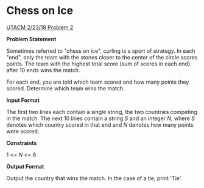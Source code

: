 # Chess on Ice
[UTACM 2/23/18 Problem 2](https://www.hackerrank.com/contests/acm-22318/challenges/chess-on-ice)

**Problem Statement**

Sometimes referred to "chess on ice", curling is a sport of strategy. In each "end", only the team with the stones closer to the center of the circle scores points. The team with the highest total score (sum of scores in each end) after 10 ends wins the match.

For each end, you are told which team scored and how many points they scored. Determine which team wins the match.

**Input Format**

The first two lines each contain a single string, the two countries competing in the match. The next 10 lines contain a string *S* and an integer *N*, where *S* denotes which country scored in that end and *N* denotes how many points were scored.

**Constraints**

1 <= *N* <= 8

**Output Format**

Output the country that wins the match. In the case of a tie, print 'Tie'.
